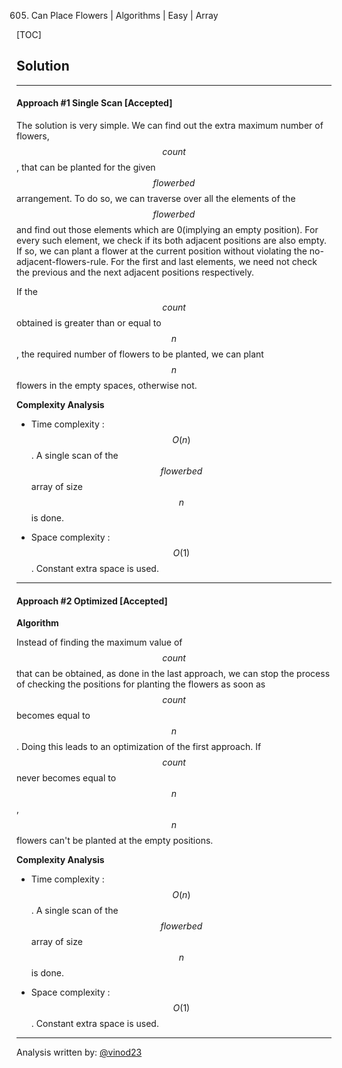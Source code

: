 605. Can Place Flowers | Algorithms | Easy | Array

[TOC]

## Solution

---
#### Approach #1 Single Scan [Accepted]

The solution is very simple. We can find out the extra maximum number of flowers, $$count$$, that can be planted for the given $$flowerbed$$ arrangement. To do so, we can traverse over all the elements of the $$flowerbed$$ and find out those elements which are 0(implying an empty position). For every such element, we check if its both adjacent positions are also empty. If so, we can plant a flower at the current position without violating the no-adjacent-flowers-rule. For the first and last elements, we need not check the previous and the next adjacent positions respectively.

If the $$count$$ obtained is greater than or equal to $$n$$, the required number of flowers to be planted, we can plant $$n$$ flowers in the empty spaces, otherwise not.



**Complexity Analysis**

* Time complexity : $$O(n)$$. A single scan of the $$flowerbed$$ array of size $$n$$ is done.

* Space complexity : $$O(1)$$. Constant extra space is used.

---
#### Approach #2 Optimized [Accepted]

**Algorithm**

Instead of finding the maximum value of $$count$$ that can be obtained, as done in the last approach, we can stop the process of checking the positions for planting the flowers as soon as $$count$$ becomes equal to $$n$$. Doing this leads to an optimization of the first approach. If $$count$$ never becomes equal to $$n$$, $$n$$ flowers can't be planted at the empty positions.



**Complexity Analysis**

* Time complexity : $$O(n)$$. A single scan of the $$flowerbed$$ array of size $$n$$ is done.

* Space complexity : $$O(1)$$. Constant extra space is used.

---
Analysis written by: [@vinod23](https://leetcode.com/vinod23)
